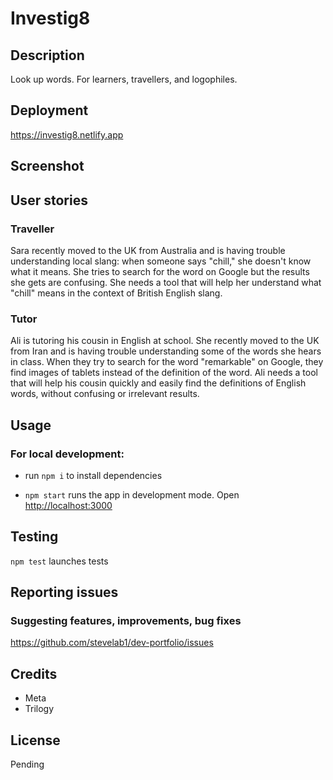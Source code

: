 # Investig8

## Description

Look up words. For learners, travellers, and logophiles.

## Deployment

https://investig8.netlify.app

## Screenshot

<!-- ![Screenshot of investig8](src/images/screenshot.png) -->

## User stories

### Traveller
Sara recently moved to the UK from Australia and is having trouble understanding local slang: when someone says "chill," she doesn't know what it means. She tries to search for the word on Google but the results she gets are confusing. She needs a tool that will help her understand what "chill" means in the context of British English slang.

### Tutor
Ali is tutoring his cousin in English at school. She recently moved to the UK from Iran and is having trouble understanding some of the words she hears in class. When they try to search for the word "remarkable" on Google, they find images of tablets instead of the definition of the word. Ali needs a tool that will help his cousin quickly and easily find the definitions of English words, without confusing or irrelevant results.

## Usage

### For local development:

- run `npm i` to install dependencies

- `npm start` runs the app in development mode.
  Open [http://localhost:3000](http://localhost:3000)

## Testing

`npm test` launches tests

## Reporting issues

### Suggesting features, improvements, bug fixes

https://github.com/stevelab1/dev-portfolio/issues

## Credits

- Meta
- Trilogy

## License

Pending
